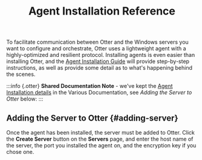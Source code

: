 ﻿---
title: Agent Installation Reference
keywords: otter
sequence: 200
---

<style>
    .documentation-content-wrapper .upcoming {
        background-color: #fff;
        position: relative;
    }
    .screenshot {
        opacity: .4;
    }
    .info.otter {
        border-color: #9163aa;
        color: #9163aa;
    }
    .documentation-content-wrapper .upcoming.buildmaster::before {
        content: ' -- Placeholder screenshot from BuildMaster -- ';
        background-color: #f15a24;
        z-index: 1;
        width: 100%;
        padding: 2px 4px;
        color: white;
        text-align: center;
    }
</style>

To facilitate communication between Otter and the Windows servers you want to configure and orchestrate, Otter uses a lightweight agent with a highly-optimized and resilient protocol. Installing agents is even easier than installing Otter, and the [Agent Installation Guide](/support/documentation/various/inedo-agent/installation) will provide step-by-step instructions, as well as provide some detail as to what's happening behind the scenes.

:::info {.otter}
**Shared Documentation Note** - we've kept the [Agent Installation details](/support/documentation/various/inedo-agent/installation) in the Various Documentation, see *Adding the Server to Otter* below:
:::

## Adding the Server to Otter {#adding-server}

Once the agent has been installed, the server must be added to Otter. Click the **Create Server** button on the **Servers** page, and enter the host name of the server, the port you installed the agent on, and the encryption key if you chose one.
